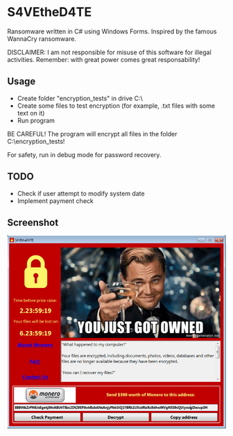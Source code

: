# S4VEtheD4TE
Ransomware written in C# using Windows Forms. Inspired by the famous WannaCry ransomware.

DISCLAIMER: I am not responsible for misuse of this software for illegal activities. Remember: with great power comes great responsability!

## Usage

 - Create folder "encryption_tests" in drive C:\
 - Create some files to test encryption (for example, .txt files with some text on it)
 - Run program

BE CAREFUL! The program will encrypt all files in the folder C:\encryption_tests!

For safety, run in debug mode for password recovery.

## TODO

 - Check if user attempt to modify system date
 - Implement payment check

## Screenshot

![alt text](screenshot.png)
